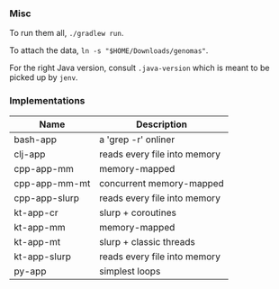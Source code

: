 ### Misc

To run them all, `./gradlew run`.

To attach the data, `ln -s "$HOME/Downloads/genomas"`.

For the right Java version, consult `.java-version` which is meant to be picked up by `jenv`.

### Implementations

| Name          | Description                  |
|---------------|------------------------------|
| bash-app      | a 'grep -r' onliner          |
| clj-app       | reads every file into memory |
| cpp-app-mm    | memory-mapped                |
| cpp-app-mm-mt | concurrent memory-mapped     |
| cpp-app-slurp | reads every file into memory |
| kt-app-cr     | slurp + coroutines           |
| kt-app-mm     | memory-mapped                |
| kt-app-mt     | slurp + classic threads      |
| kt-app-slurp  | reads every file into memory |
| py-app        | simplest loops               |